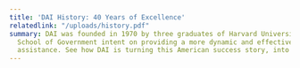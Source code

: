 ```yaml
---
title: 'DAI History: 40 Years of Excellence'
relatedlink: "/uploads/history.pdf"
summary: DAI was founded in 1970 by three graduates of Harvard University’s Kennedy
  School of Government intent on providing a more dynamic and effective brand of development
  assistance. See how DAI is turning this American success story, into a global one.
---
```


